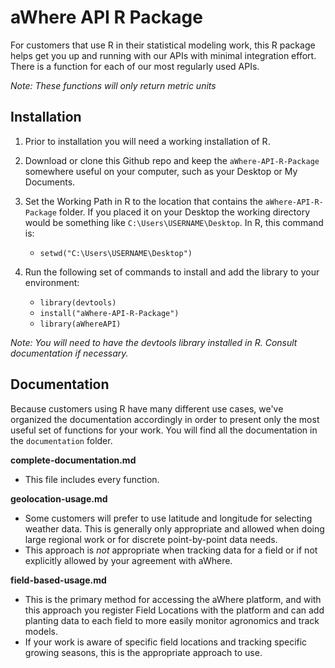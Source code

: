 # aWhere API R Package

For customers that use R in their statistical modeling work, this R package helps get you up and running with our APIs with minimal integration effort. There is a function for each of our most regularly used APIs. 

_Note: These functions will only return metric units_


## Installation 

1. Prior to installation you will need a working installation of R. 

2. Download or clone this Github repo and keep the `aWhere-API-R-Package` somewhere useful on your computer, such as your Desktop or My Documents.

3. Set the Working Path in R to the location that contains the `aWhere-API-R-Package` folder. If you placed it on your Desktop the working directory would be something like `C:\Users\USERNAME\Desktop`. In R, this command is:
	* `setwd("C:\Users\USERNAME\Desktop")`
	
4. Run the following set of commands to install and add the library to your environment:
	* `library(devtools)`
	* `install("aWhere-API-R-Package")`
	* `library(aWhereAPI)`


*Note: You will need to have the devtools library installed in R. Consult documentation if necessary.*


## Documentation

Because customers using R have many different use cases, we've organized the documentation accordingly in order to present only the most useful set of functions for your work. You will find all the documentation in the `documentation` folder. 

**complete-documentation.md**
* This file includes every function.

**geolocation-usage.md**
* Some customers will prefer to use latitude and longitude for selecting weather data. This is generally only appropriate and allowed when doing large regional work or for discrete point-by-point data needs. 
* This approach is *not* appropriate when tracking data for a field or if not explicitly allowed by your agreement with aWhere. 

**field-based-usage.md**
* This is the primary method for accessing the aWhere platform, and with this approach you register Field Locations with the platform and can add planting data to each field to more easily monitor agronomics and track models. 
* If your work is aware of specific field locations and tracking specific growing seasons, this is the appropriate approach to use. 
